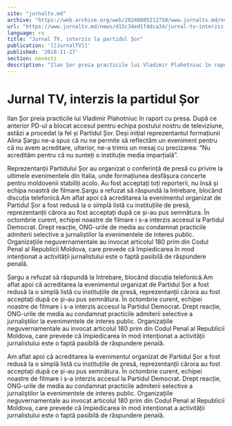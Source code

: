 ```yaml
---
site: "jurnaltv.md"
archive: "https://web.archive.org/web/20240805212758/www.jurnaltv.md/news/d15c34ed1f4dca34/jurnal-tv-interzis-la-partidul-sor.html?fbclid=IwAR1VGuUCjHxVQxmtxs5ONw3JANQCEo4kruxY1bQSCJohhRcprtZYmoZTxCY"
url: "https://www.jurnaltv.md/news/d15c34ed1f4dca34/jurnal-tv-interzis-la-partidul-sor.html"
language: ro
title: "Jurnal TV, interzis la partidul Șor"
publication: '[[JurnalTV]]'
published: '2018-11-27'
section: novosti
description: "Ilan Șor preia practicile lui Vladimir Plahotniuc în raport cu presa. După ce anterior PD-ul a blocat accesul pentru echipa postului nostru de televiziune, astăzi a procedat la fel și Partidul Șor. Deși inițial reprezentantul formațiunii Alina Șargu ne-a spus că nu ne permite să reflectăm un eveniment pentru că nu avem acreditare, ulterior, ne-a trimis un mesaj cu precizarea: ”Nu acredităm pentru că nu sunteți o instituție media imparțială”."
---
```


# Jurnal TV, interzis la partidul Șor

Ilan Șor preia practicile lui Vladimir Plahotniuc în raport cu presa. După ce anterior PD-ul a blocat accesul pentru echipa postului nostru de televiziune, astăzi a procedat la fel și Partidul Șor. Deși inițial reprezentantul formațiunii Alina Șargu ne-a spus că nu ne permite să reflectăm un eveniment pentru că nu avem acreditare, ulterior, ne-a trimis un mesaj cu precizarea: ”Nu acredităm pentru că nu sunteți o instituție media imparțială”.

Reprezentanții Partidului Șor au organizat o conferință de presă cu privire la ultimele evenimentele din Italia, unde formațiunea desfășura concerte pentru moldovenii stabiliți acolo. Au fost acceptați toți reporterii, nu însă și echipa noastră de filmare.Șargu a refuzat să răspundă la întrebare, blocând discuția telefonică.Am aflat apoi că acreditarea la evenimentul organizat de Partidul Șor a fost redusă la o simplă listă cu instituțiile de presă, reprezentanții cărora au fost acceptați după ce și-au pus semnătura. 
În octombrie curent, echipei noastre de filmare i s-a interzis accesul la Partidul Democrat. Drept reacție, ONG-urile de media au condamnat practicile admiterii selective a jurnaliștilor la evenimentele de interes public. Organizaţiile neguvernamentale au invocat articolul 180 prim din Codul Penal al Republicii Moldova, care prevede că împiedicarea în mod intenționat a activității jurnalistului este o faptă pasibilă de răspundere penală.

Șargu a refuzat să răspundă la întrebare, blocând discuția telefonică.Am aflat apoi că acreditarea la evenimentul organizat de Partidul Șor a fost redusă la o simplă listă cu instituțiile de presă, reprezentanții cărora au fost acceptați după ce și-au pus semnătura. 
În octombrie curent, echipei noastre de filmare i s-a interzis accesul la Partidul Democrat. Drept reacție, ONG-urile de media au condamnat practicile admiterii selective a jurnaliștilor la evenimentele de interes public. Organizaţiile neguvernamentale au invocat articolul 180 prim din Codul Penal al Republicii Moldova, care prevede că împiedicarea în mod intenționat a activității jurnalistului este o faptă pasibilă de răspundere penală.

Am aflat apoi că acreditarea la evenimentul organizat de Partidul Șor a fost redusă la o simplă listă cu instituțiile de presă, reprezentanții cărora au fost acceptați după ce și-au pus semnătura. 
În octombrie curent, echipei noastre de filmare i s-a interzis accesul la Partidul Democrat. Drept reacție, ONG-urile de media au condamnat practicile admiterii selective a jurnaliștilor la evenimentele de interes public. Organizaţiile neguvernamentale au invocat articolul 180 prim din Codul Penal al Republicii Moldova, care prevede că împiedicarea în mod intenționat a activității jurnalistului este o faptă pasibilă de răspundere penală.